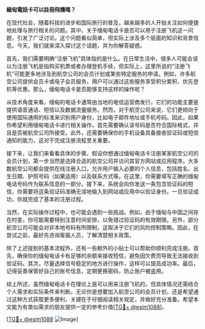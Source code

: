**緬甸電話卡可以註冊飛機嗎？**

在现代社会，随着科技的进步和国际旅行的普及，越来越多的人开始关注如何便捷地处理与旅行相关的问题。其中，关于缅甸电话卡是否可以用于注册飞机这一问题，引发了广泛讨论。这个问题看似简单，但实际上涉及多个层面的知识和背景信息。今天，我们就来深入探讨这个话题，并为你解答疑惑。

首先，我们需要明确“注册飞机”具体指的是什么。在日常生活中，很多人可能会误以为注册飞机是指购买机票或者办理登机手续，但实际上，这里所说的“注册飞机”可能更多地涉及到航空公司的会员计划或某些特定服务的申请。例如，许多航空公司提供会员卡或电子会员服务，用户可以通过这些服务享受积分累积、优先登机等优惠。那么，缅甸电话卡是否能够支持这样的操作呢？

从技术角度来看，缅甸的电话卡通常由当地的电信运营商发行，它们的功能主要是提供语音通话、短信以及数据流量服务。然而，对于航空公司来说，它们更倾向于使用国际通用的标准来识别用户身份，比如电子邮件地址或手机号码。因此，如果你希望利用缅甸电话卡进行相关操作，首先需要确认该号码是否符合国际格式，并且是否被航空公司所接受。此外，还需要确保你的手机设备具备接收验证码或短信通知的能力，这对于完成注册流程至关重要。

接下来，让我们来看看具体的步骤。假设你想通过缅甸电话卡注册某家航空公司的会员计划，第一步当然是选择合适的航空公司并访问其官方网站或应用程序。大多数航空公司都会提供在线注册入口，允许用户输入必要的个人信息，包括姓名、出生日期、护照号码（如果适用）以及联系方式等。在这里，你需要填写正确的缅甸电话号码作为联系信息的一部分。接下来，系统会向你发送一条包含验证码的短信，你需要将这条验证码准确无误地输入到网站或应用中以验证身份。一旦验证成功，你就完成了基本的注册过程。

当然，在实际操作过程中，也可能会遇到一些挑战。例如，由于缅甸与中国之间存在时差，你可能需要特别注意时间安排，以免错过验证码的有效期限。另外，部分航空公司可能会对非本地号码有所限制，这取决于它们的风险控制策略。因此，在尝试之前，最好先咨询客服人员，了解清楚相关政策。

除了上述提到的基本流程外，还有一些额外的小贴士可以帮助你顺利完成注册。首先，确保你的缅甸电话卡有足够的余额来接收短信，避免因欠费而导致无法接收到验证码。其次，尽量选择信号稳定的地方进行操作，这样可以提高成功率。最后，记得妥善保管好自己的账号信息，定期更换密码，防止账户被盗用。

综上所述，虽然缅甸电话卡在理论上是可以用来注册飞机的，但具体情况还需结合个人需求和实际条件来判断。无论你是想要加入航空公司的会员计划，还是希望通过这种方式获取更多便利，关键在于仔细阅读相关规定，并做好充分准备。希望本文能为有类似需求的朋友提供一定的参考价值[[TG💪+ @esim1088](https://t.me/s/esim1088)]。

[[TG💪+ @esim1088](https://t.me/s/esim1088) ![Image](https://i.postimg.cc/4NQfJmqS/Snipaste-2025-05-13-00-14-12.png)]
